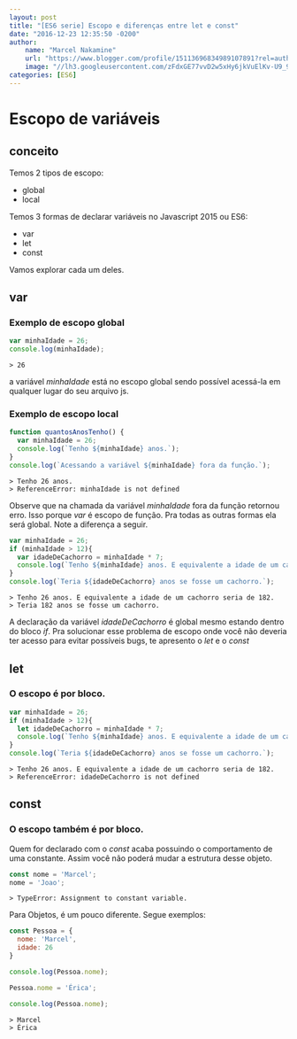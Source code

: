 ```yaml
---
layout: post
title: "[ES6 serie] Escopo e diferenças entre let e const"
date: "2016-12-23 12:35:50 -0200"
author:
    name: "Marcel Nakamine"
    url: "https://www.blogger.com/profile/15113696834989107891?rel=author"
    image: "//lh3.googleusercontent.com/zFdxGE77vvD2w5xHy6jkVuElKv-U9_9qLkRYK8OnbDeJPtjSZ82UPq5w6hJ-SA=w35"
categories: [ES6]
---
```

# Escopo de variáveis

## conceito

Temos 2 tipos de escopo:

- global
- local

Temos 3 formas de declarar variáveis no Javascript 2015 ou ES6:

- var
- let
- const

Vamos explorar cada um deles.

## var

### Exemplo de escopo global

``` Javascript
var minhaIdade = 26;
console.log(minhaIdade);
```

```
> 26
```

a variável *minhaIdade* está no escopo global sendo possível acessá-la em qualquer lugar do seu arquivo js.

### Exemplo de escopo local

``` Javascript
function quantosAnosTenho() {
  var minhaIdade = 26;
  console.log(`Tenho ${minhaIdade} anos.`);
}
console.log(`Acessando a variável ${minhaIdade} fora da função.`);
```

```
> Tenho 26 anos.
> ReferenceError: minhaIdade is not defined
```

Observe que na chamada da variável *minhaIdade* fora da função retornou erro. Isso porque *var* é escopo de função. Pra todas as outras formas ela será global. Note a diferença a seguir.

``` Javascript
var minhaIdade = 26;
if (minhaIdade > 12){
  var idadeDeCachorro = minhaIdade * 7;
  console.log(`Tenho ${minhaIdade} anos. E equivalente a idade de um cachorro seria de ${idadeDeCachorro}.`);
}
console.log(`Teria ${idadeDeCachorro} anos se fosse um cachorro.`);
```

```
> Tenho 26 anos. E equivalente a idade de um cachorro seria de 182.
> Teria 182 anos se fosse um cachorro.
```

A declaração da variável *idadeDeCachorro* é global mesmo estando dentro do bloco *if*.
Pra solucionar esse problema de escopo onde você não deveria ter acesso para evitar possíveis bugs, te apresento o *let* e o *const*

## let

### O escopo é por bloco.

``` Javascript
var minhaIdade = 26;
if (minhaIdade > 12){
  let idadeDeCachorro = minhaIdade * 7;
  console.log(`Tenho ${minhaIdade} anos. E equivalente a idade de um cachorro seria de ${idadeDeCachorro}.`);
}
console.log(`Teria ${idadeDeCachorro} anos se fosse um cachorro.`);
```

```
> Tenho 26 anos. E equivalente a idade de um cachorro seria de 182.
> ReferenceError: idadeDeCachorro is not defined
```

## const

### O escopo também é por bloco.

Quem for declarado com o *const* acaba possuindo o comportamento de uma constante. Assim você não poderá mudar a estrutura desse objeto.

``` Javascript
const nome = 'Marcel';
nome = 'Joao';
```

```
> TypeError: Assignment to constant variable.
```

Para Objetos, é um pouco diferente. Segue exemplos:

``` Javascript
const Pessoa = {
  nome: 'Marcel',
  idade: 26
}

console.log(Pessoa.nome);

Pessoa.nome = 'Érica';

console.log(Pessoa.nome);
```  

```
> Marcel
> Érica
```

